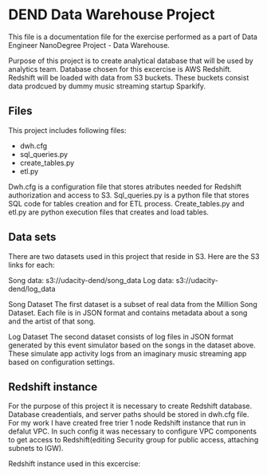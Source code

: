# DEND Data Warehouse Project
This file is a documentation file for the exercise performed as a part of Data Engineer NanoDegree Project - Data Warehouse. 

Purpose of this project is to create analytical database that will be used by analytics team. Database chosen for this excercise is AWS Redshift. Redshift will be loaded with data from S3 buckets. These buckets consist data prodcued by dummy music streaming startup Sparkify.


## Files
This project includes following files:
 - dwh.cfg 
 - sql_queries.py 
 - create_tables.py
 - etl.py
 
Dwh.cfg is a configuration file that stores atributes needed for Redshift authorization and access to S3.
Sql_queries.py is a python file that stores SQL code for tables creation and for ETL process.
Create_tables.py and etl.py are python execution files that creates and load tables.


## Data sets
There are two datasets used in this project that reside in S3. Here are the S3 links for each:

Song data: s3://udacity-dend/song_data
Log data: s3://udacity-dend/log_data

Song Dataset
The first dataset is a subset of real data from the Million Song Dataset. Each file is in JSON format and contains metadata about a song and the artist of that song. 

Log Dataset
The second dataset consists of log files in JSON format generated by this event simulator based on the songs in the dataset above. These simulate app activity logs from an imaginary music streaming app based on configuration settings.

## Redshift instance
For the purpose of this project it is necessary to create Redshift database. Database creadentials, and server paths should be stored in dwh.cfg file. For my work I have created free trier 1 node Redshift instance that run in defalut VPC. In such config it was necessary to configure VPC components to get access to Redshift(editing Security group for public access, attaching subnets to IGW). 

Redshift instance used in this excercise:
